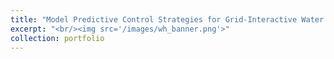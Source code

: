 ```yaml
---
title: "Model Predictive Control Strategies for Grid-Interactive Water Heaters"
excerpt: "<br/><img src='/images/wh_banner.png'>"
collection: portfolio
---
```




